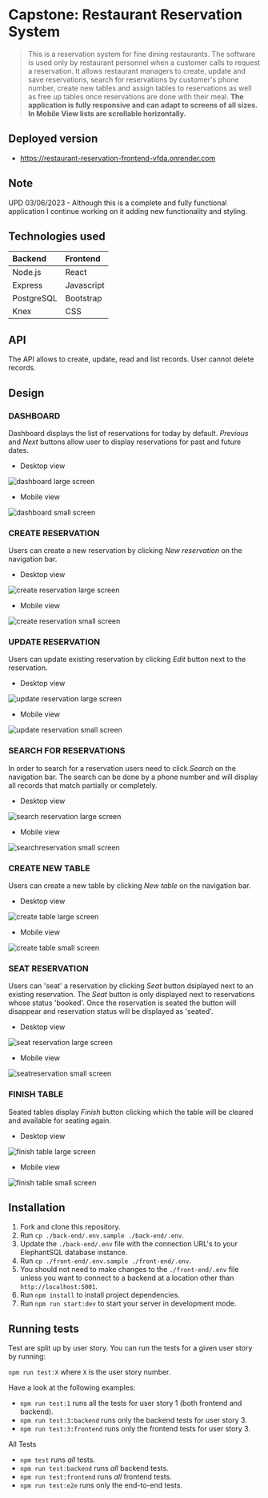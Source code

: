 # Capstone: Restaurant Reservation System

> This is a reservation system for fine dining restaurants.
> The software is used only by restaurant personnel when a customer calls to request a reservation. It allows restaurant managers to create, update and save reservations, search for reservations by customer's phone number, create new tables and assign tables to reservations as well as free up tables once reservations are done with their meal. **The application is fully responsive and can adapt to screens of all sizes. In Mobile View lists are scrollable horizontally.**

## Deployed version

- https://restaurant-reservation-frontend-vfda.onrender.com



## Note

UPD 03/06/2023 - Although this is a complete and fully functional application I continue working on it adding new functionality and styling. 

## Technologies used

| Backend | Frontend |
| :-------| :--------|
| Node.js | React    |
|Express  | Javascript|
|PostgreSQL |Bootstrap|
|Knex    | CSS         |

## API

The API allows to create, update, read and list records. User cannot delete records.

## Design

### DASHBOARD

Dashboard displays the list of reservations for today by default. _Previous_ and _Next_ buttons allow user to display reservations for past and future dates.

* Desktop view

![dashboard large screen](./images/dashboardLG.png)

* Mobile view

![dashboard small screen](./images/dashboardSM.png)

### CREATE RESERVATION

Users can create a new reservation by clicking _New reservation_ on the navigation bar. 

* Desktop view

![create reservation large screen](./images/createLG.png)

- Mobile view

![create reservation small screen](./images/createSM.png)


### UPDATE RESERVATION

Users can update existing reservation by clicking _Edit_ button next to the reservation.

- Desktop view

![update reservation large screen](./images/updateLG.png)

- Mobile view

![update reservation small screen](./images/updateSM.png)

### SEARCH FOR RESERVATIONS

In order to search for a reservation users need to click _Search_ on the navigation bar. The search can be done by a phone number and will display all records that match partially or completely.

- Desktop view

![search reservation large screen](./images/searchLG.png)

- Mobile view

![searchreservation small screen](./images/searchSM.png)


### CREATE NEW TABLE

Users can create a new table by clicking _New table_ on the navigation bar.

- Desktop view

![create table large screen](./images/createTableLG.png)

- Mobile view

![create table small screen](./images/createTableSM.png)


### SEAT RESERVATION

Users can 'seat' a reservation by clicking _Seat_ button dsiplayed next to an existing reservation. The _Seat_ button is only displayed next to reservations whose status 'booked'. Once the reservation is seated the button will disappear  and reservation status will be displayed as 'seated'.

- Desktop view

![seat reservation large screen](./images/seatLG.png)

- Mobile view

![seatreservation small screen](./images/seatSM.png)


### FINISH TABLE

Seated tables display _Finish_ button clicking which the table will be cleared and available for seating again.

- Desktop view

![finish table large screen](./images/finishTableLG.png)

- Mobile view

![finish table small screen](./images/finishTableSM.png)


## Installation

1. Fork and clone this repository.
1. Run `cp ./back-end/.env.sample ./back-end/.env`.
1. Update the `./back-end/.env` file with the connection URL's to your ElephantSQL database instance.
1. Run `cp ./front-end/.env.sample ./front-end/.env`.
1. You should not need to make changes to the `./front-end/.env` file unless you want to connect to a backend at a location other than `http://localhost:5001`.
1. Run `npm install` to install project dependencies.
1. Run `npm run start:dev` to start your server in development mode.

## Running tests

Test are split up by user story. You can run the tests for a given user story by running:

`npm run test:X` where `X` is the user story number.

Have a look at the following examples:

- `npm run test:1` runs all the tests for user story 1 (both frontend and backend).
- `npm run test:3:backend` runs only the backend tests for user story 3.
- `npm run test:3:frontend` runs only the frontend tests for user story 3.

All Tests

- `npm test` runs _all_ tests.
- `npm run test:backend` runs _all_ backend tests.
- `npm run test:frontend` runs _all_ frontend tests.
- `npm run test:e2e` runs only the end-to-end tests.








